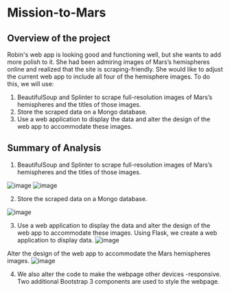 # Mission-to-Mars

## Overview of the project

Robin's web app is looking good and functioning well, but she wants to add more polish to it. She had been admiring images of Mars’s hemispheres online and realized that the site is scraping-friendly. She would like to adjust the current web app to include all four of the hemisphere images. 
To do this, we will use:
1. BeautifulSoup and Splinter to scrape full-resolution images of Mars’s hemispheres and the titles of those images.
2. Store the scraped data on a Mongo database.
3. Use a web application to display the data and alter the design of the web app to accommodate these images.

## Summary of Analysis 
1. BeautifulSoup and Splinter to scrape full-resolution images of Mars’s hemispheres and the titles of those images.

![image](https://user-images.githubusercontent.com/111020934/196855123-4b703023-a061-46f6-9ac0-c29dd57338d8.png)
![image](https://user-images.githubusercontent.com/111020934/196855162-3e231823-6697-4e66-9ea2-3f35b4218d0f.png)

2. Store the scraped data on a Mongo database.

![image](https://user-images.githubusercontent.com/111020934/196855305-3ed4a0c8-b355-4ed0-a5d6-c9ac46fcf0a7.png)

3. Use a web application to display the data and alter the design of the web app to accommodate these images.
Using Flask, we create a web application to display data.
![image](https://user-images.githubusercontent.com/111020934/196856502-e37b3803-2fe6-437f-8975-6694f23fef0d.png)

Alter the design of the web app to accommodate the Mars hemispheres images.
![image](https://user-images.githubusercontent.com/111020934/196856658-c34446de-3e77-4a6d-844e-a1c4a6ce2280.png)

4. We also alter the code to make the webpage other devices -responsive.
Two additional Bootstrap 3 components are used to style the webpage.
